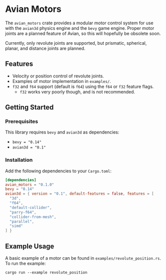 # Avian Motors

The `avian_motors` crate provides a modular motor control system for use with the `avian3d` physics engine and the `bevy` game engine. Proper motor joints are a planned feature of Avian, so this will hopefully be obsolete soon.

Currently, only revolute joints are supported, but prismatic, spherical, planar, and distance joints are planned.

## Features

- Velocity or position control of revolute joints.
- Examples of motor implementation in `examples/`.
- `f32` and `f64` support (default is `f64`) using the `f64` or `f32` feature flags.
  - `f32` works very poorly though, and is not recommended.

## Getting Started

### Prerequisites

This library requires `bevy` and `avian3d` as dependencies:

- `bevy = "0.14"`
- `avian3d = "0.1"`

### Installation

Add the following dependencies to your `Cargo.toml`:

```toml
[dependencies]
avian_motors = "0.1.0"
bevy = "0.14"
avian3d = { version = "0.1", default-features = false, features = [
  "3d",
  "f64",
  "default-collider",
  "parry-f64",
  "collider-from-mesh",
  "parallel",
  "simd"
] }
```

## Example Usage

A basic example of a motor can be found in `examples/revolute_position.rs`. To run the example:

`cargo run --example revolute_position`
